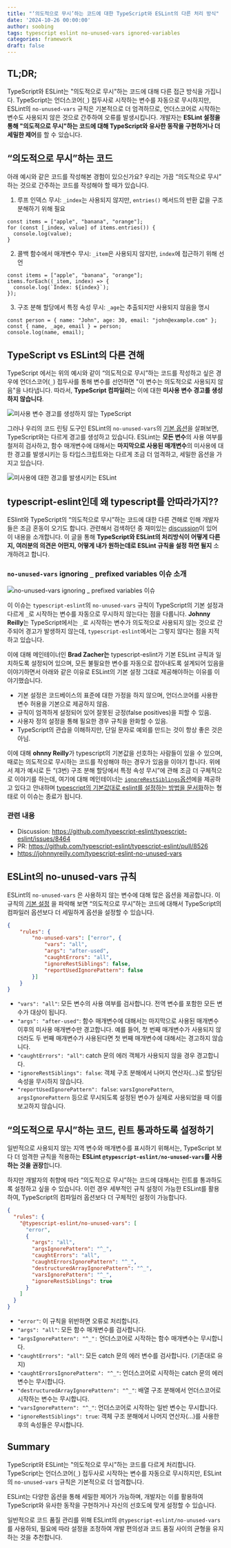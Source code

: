 ```yaml
---
title: "‘의도적으로 무시’하는 코드에 대한 TypeScript와 ESLint의 다른 처리 방식"
date: '2024-10-26 00:00:00'
author: soobing
tags: typescript eslint no-unused-vars ignored-variables
categories: framework
draft: false
---
```


## TL;DR;

TypeScript와 ESLint는 "의도적으로 무시"하는 코드에 대해 다른 접근 방식을 가집니다. TypeScript는 언더스코어(`_`) 접두사로 시작하는 변수를 자동으로 무시하지만, ESLint의 `no-unused-vars` 규칙은 기본적으로 더 엄격하므로, 언더스코어로 시작하는 변수도 사용되지 않은 것으로 간주하여 오류를 발생시킵니다. 개발자는 **ESLint 설정을 통해  "의도적으로 무시"하는 코드에 대해 TypeScript와 유사한 동작을 구현하거나 더 세밀한 제어**를 할 수 있습니다.

## “의도적으로 무시”하는 코드

아래 예시와 같은 코드를 작성해본 경험이 있으신가요? 우리는 가끔 “의도적으로 무시” 하는 것으로 간주하는 코드를 작성해야 할 때가 있습니다. 

1. 루프 인덱스 무시: `_index`는 사용되지 않지만, `entries()` 메서드의 반환 값을 구조 분해하기 위해 필요

```tsx
const items = ["apple", "banana", "orange"];
for (const [_index, value] of items.entries()) {
  console.log(value);
}
```

2. 콜백 함수에서 매개변수 무시: `_item`은 사용되지 않지만, `index`에 접근하기 위해 선언

```tsx
const items = ["apple", "banana", "orange"];
items.forEach((_item, index) => {
  console.log(`Index: ${index}`);
});
```

3. 구조 분해 할당에서 특정 속성 무시: `_age`는 추출되지만 사용되지 않음을 명시

```tsx
const person = { name: "John", age: 30, email: "john@example.com" };
const { name, _age, email } = person;
console.log(name, email);
```

## TypeScript vs ESLint의 다른 견해

TypeScript 에서는 위의 예시와 같이 “의도적으로 무시”하는 코드를 작성하고 싶은 경우에  언더스코어(`_`) 접두사를 통해 변수를 선언하면 "이 변수는 의도적으로 사용되지 않음"을 나타냅니다. 따라서, **TypeScript 컴파일러**는 이에 대한 **미사용 변수 경고를 생성하지 않습니다**. 

![미사용 변수 경고를 생성하지 않는 TypeScript](./1_ts_no_error.png)

그러나 우리의 코드 린팅 도구인 ESLint의  `no-unused-vars`의 [기본 옵션](https://eslint.org/docs/latest/rules/no-unused-vars#options)을 살펴보면, TypeScript와는 다르게 경고를 생성하고 있습니다. ESLint는 **모든 변수**의 사용 여부를 철저히 검사하고, 함수 매개변수에 대해서는 **마지막으로 사용된 매개변수**의 미사용에 대한 경고를 발생시키는 등 타입스크립트와는 다르게 조금 더 엄격하고, 세밀한 옵션을 가지고 있습니다. 

![미사용에 대한 경고를 발생시키는 ESLint](./2_eslint_error.png)

## typescript-eslint인데 왜 typescript를 안따라가지??

ESlint와 TypeScript의 “의도적으로 무시”하는 코드에 대한 다른 견해로 인해 개발자들은 조금 혼동이 오기도 합니다. 관련해서 검색하던 중 재미있는 [discussion](https://github.com/typescript-eslint/typescript-eslint/issues/8464)이 있어 이 내용을 소개합니다. 이 글을 통해 **TypeScript와 ESLint의 처리방식이 어떻게 다른지, 여러분의 의견은 어떤지, 어떻게 내가 원하는데로 ESLint 규칙을 설정 하면 될지** 소개하려고 합니다.

### `no-unused-vars` ignoring `_` prefixed variables 이슈 소개

![`no-unused-vars` ignoring `_` prefixed variables 이슈](./3_issue.png)

이 이슈는 `typescript-eslint`의 `no-unused-vars` 규칙이 TypeScript의 기본 설정과 다르게 `_`로 시작하는 변수를 자동으로 무시하지 않는다는 점을 다룹니다. **Johnny Reilly**는 TypeScript에서는 `_`로 시작하는 변수가 의도적으로 사용되지 않는 것으로 간주되어 경고가 발생하지 않는데, `typescript-eslint`에서는 그렇지 않다는 점을 지적하고 있습니다.

이에 대해 메인테이너인 **Brad Zacher는** typescript-eslint가 기본 ESLint 규칙과 일치하도록 설정되어 있으며, 모든 불필요한 변수를 자동으로 잡아내도록 설계되어 있음을 이야기하면서 아래와 같은 이유로 ESLint의 기본 설정 그대로 제공해야하는 이유를 이야기했습니다.

- 기본 설정은 코드베이스의 표준에 대한 가정을 하지 않으며, 언더스코어를 사용한 변수 허용을 기본으로 제공하지 않음.
- 규칙이 엄격하게 설정되어 있어 잘못된 긍정(false positives)을 피할 수 있음.
- 사용자 정의 설정을 통해 필요한 경우 규칙을 완화할 수 있음.
- TypeScript의 관습을 이해하지만, 단일 문자로 예외를 만드는 것이 항상 좋은 것은 아님.

이에 대해 **ohnny Reilly**가 typescript의 기본값을 선호하는 사람들이 있을 수 있으며, 때로는 의도적으로 무시하는 코드를 작성해야 하는 경우가 있음을 이야기 합니다. 위에서 제가 예시로 든 “(3번) 구조 분해 할당에서 특정 속성 무시”에 관해 조금 더 구체적으로 이야기를 하는데, 여기에 대해 메인테이너는  [`ignoreRestSiblings`옵션](https://eslint.org/docs/latest/rules/no-unused-vars#ignorerestsiblings)에을 제공하고 있다고  안내하며 [typescript의 기본값대로 eslint를 설정하는 방법을 문서화](https://github.com/typescript-eslint/typescript-eslint/pull/8526)하는 형태로 이 이슈는 종료가 됩니다.

### 관련 내용

- Discussion: https://github.com/typescript-eslint/typescript-eslint/issues/8464
- PR: https://github.com/typescript-eslint/typescript-eslint/pull/8526
- https://johnnyreilly.com/typescript-eslint-no-unused-vars

## ESLint의 no-unused-vars 규칙

ESLint의 `no-unused-vars` 은 사용하지 않는 변수에 대해 많은 옵션을 제공합니다. 이 규칙의 [기본 설정](https://eslint.org/docs/latest/rules/no-unused-vars#options) 을 파악해 보면 “의도적으로 무시”하는 코드에 대해서 TypeScript의 컴파일러 옵션보다 더 세밀하게 옵션을 설정할 수 있습니다.

```json
{
    "rules": {
        "no-unused-vars": ["error", {
            "vars": "all",
            "args": "after-used",
            "caughtErrors": "all",
            "ignoreRestSiblings": false,
            "reportUsedIgnorePattern": false
        }]
    }
}
```

- `"vars": "all"`: 모든 변수의 사용 여부를 검사합니다. 전역 변수를 포함한 모든 변수가 대상이 됩니다.
- `"args": "after-used"`: 함수 매개변수에 대해서는 마지막으로 사용된 매개변수 이후의 미사용 매개변수만 경고합니다. 예를 들어, 첫 번째 매개변수가 사용되지 않더라도 두 번째 매개변수가 사용된다면 첫 번째 매개변수에 대해서는 경고하지 않습니다.
- `"caughtErrors": "all"`: catch 문의 에러 객체가 사용되지 않을 경우 경고합니다.
- `"ignoreRestSiblings": false`: 객체 구조 분해에서 나머지 연산자(...)로 할당된 속성을 무시하지 않습니다.
- `"reportUsedIgnorePattern": false`: `varsIgnorePattern`, `argsIgnorePattern` 등으로 무시되도록 설정된 변수가 실제로 사용되었을 때 이를 보고하지 않습니다.

## “의도적으로 무시”하는 코드, 린트 통과하도록 설정하기

일반적으로 사용되지 않는 지역 변수와 매개변수를 표시하기 위해서는, TypeScript 보다 더 엄격한 규칙을 적용하는 **ESLint `@typescript-eslint/no-unused-vars`를 사용하는 것을 권장**합니다.

하지만 개발자의 취향에 따라 “의도적으로 무시”하는 코드에 대해서는 린트를 통과하도록 설정하고 싶을 수 있습니다. 이런 경우 세부적인 규칙 설정이 가능한 ESLint를 활용하여, TypeScript의 컴파일러 옵션보다 더 구체적인 설정이 가능합니다.

```json
{
  "rules": {
    "@typescript-eslint/no-unused-vars": [
      "error",
      {
        "args": "all",
        "argsIgnorePattern": "^_",
        "caughtErrors": "all",
        "caughtErrorsIgnorePattern": "^_",
        "destructuredArrayIgnorePattern": "^_",
        "varsIgnorePattern": "^_",
        "ignoreRestSiblings": true
      }
    ]
  }
}

```

- `"error"`: 이 규칙을 위반하면 오류로 처리합니다.
- `"args": "all"`: 모든 함수 매개변수를 검사합니다.
- `"argsIgnorePattern": "^_":` 언더스코어로 시작하는 함수 매개변수는 무시합니다.
- `"caughtErrors": "all"`: 모든 catch 문의 에러 변수를 검사합니다. (기존대로 유지)
- `"caughtErrorsIgnorePattern": "^_"`: 언더스코어로 시작하는 catch 문의 에러 변수는 무시합니다.
- `"destructuredArrayIgnorePattern": "^_"`: 배열 구조 분해에서 언더스코어로 시작하는 변수는 무시합니다.
- `"varsIgnorePattern": "^_"`: 언더스코어로 시작하는 일반 변수는 무시합니다.
- `"ignoreRestSiblings": true`: 객체 구조 분해에서 나머지 연산자(...)를 사용한 후의 속성들은 무시합니다.

## Summary

TypeScript와 ESLint는 "의도적으로 무시"하는 코드를 다르게 처리합니다. TypeScript는 언더스코어(`_`) 접두사로 시작하는 변수를 자동으로 무시하지만, ESLint의 `no-unused-vars` 규칙은 기본적으로 더 엄격합니다. 

ESLint는 다양한 옵션을 통해 세밀한 제어가 가능하며, 개발자는 이를 활용하여 TypeScript와 유사한 동작을 구현하거나 자신의 선호도에 맞게 설정할 수 있습니다.

일반적으로 코드 품질 관리를 위해 ESLint의 `@typescript-eslint/no-unused-vars`를 사용하되, 필요에 따라 설정을 조정하여 개발 편의성과 코드 품질 사이의 균형을 유지하는 것을 추천합니다.